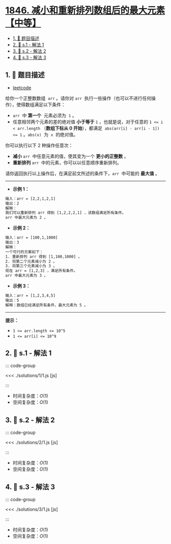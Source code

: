 # [1846. 减小和重新排列数组后的最大元素【中等】](https://github.com/tnotesjs/TNotes.leetcode/tree/main/notes/1846.%20%E5%87%8F%E5%B0%8F%E5%92%8C%E9%87%8D%E6%96%B0%E6%8E%92%E5%88%97%E6%95%B0%E7%BB%84%E5%90%8E%E7%9A%84%E6%9C%80%E5%A4%A7%E5%85%83%E7%B4%A0%E3%80%90%E4%B8%AD%E7%AD%89%E3%80%91)

<!-- region:toc -->

- [1. 📝 题目描述](#1--题目描述)
- [2. 🎯 s.1 - 解法 1](#2--s1---解法-1)
- [3. 🎯 s.2 - 解法 2](#3--s2---解法-2)
- [4. 🎯 s.3 - 解法 3](#4--s3---解法-3)

<!-- endregion:toc -->

## 1. 📝 题目描述

- [leetcode](https://leetcode.cn/problems/maximum-element-after-decreasing-and-rearranging/)

给你一个正整数数组  `arr` 。请你对 `arr`  执行一些操作（也可以不进行任何操作），使得数组满足以下条件：

- `arr`  中 **第一个**  元素必须为  `1` 。
- 任意相邻两个元素的差的绝对值 **小于等于** `1` ，也就是说，对于任意的 `1 <= i < arr.length` （**数组下标从 0 开始**），都满足  `abs(arr[i] - arr[i - 1]) <= 1` 。`abs(x)`  为  `x`  的绝对值。

你可以执行以下 2 种操作任意次：

- **减小** `arr`  中任意元素的值，使其变为一个 **更小的正整数** 。
- **重新排列** `arr`  中的元素，你可以以任意顺序重新排列。

请你返回执行以上操作后，在满足前文所述的条件下，`arr`  中可能的 **最大值** 。

---

- **示例 1：**

```txt
输入：arr = [2,2,1,2,1]
输出：2
解释：
我们可以重新排列 arr 得到 [1,2,2,2,1] ，该数组满足所有条件。
arr 中最大元素为 2 。
```

- **示例 2：**

```txt
输入：arr = [100,1,1000]
输出：3
解释：
一个可行的方案如下：
1. 重新排列 arr 得到 [1,100,1000] 。
2. 将第二个元素减小为 2 。
3. 将第三个元素减小为 3 。
现在 arr = [1,2,3] ，满足所有条件。
arr 中最大元素为 3 。
```

- **示例 3：**

```txt
输入：arr = [1,2,3,4,5]
输出：5
解释：数组已经满足所有条件，最大元素为 5 。
```

---

**提示：**

- `1 <= arr.length <= 10^5`
- `1 <= arr[i] <= 10^9`

## 2. 🎯 s.1 - 解法 1

::: code-group

<<< ./solutions/1/1.js [js]

:::

- 时间复杂度：$O(1)$
- 空间复杂度：$O(1)$

## 3. 🎯 s.2 - 解法 2

::: code-group

<<< ./solutions/2/1.js [js]

:::

- 时间复杂度：$O(1)$
- 空间复杂度：$O(1)$

## 4. 🎯 s.3 - 解法 3

::: code-group

<<< ./solutions/3/1.js [js]

:::

- 时间复杂度：$O(1)$
- 空间复杂度：$O(1)$
